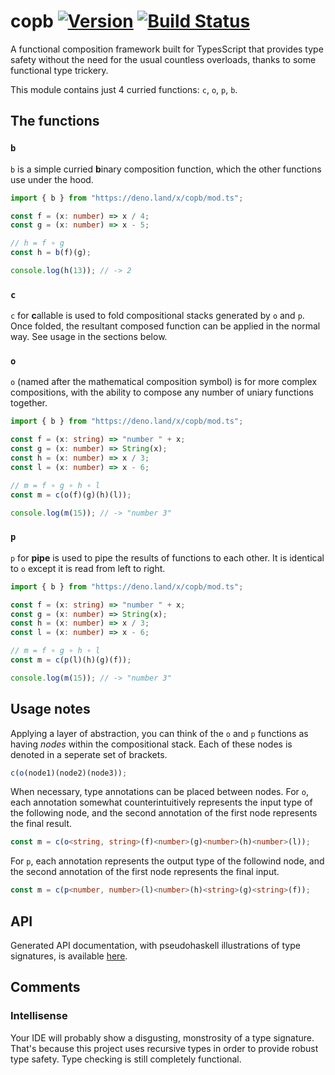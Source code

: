 # copb [![Version](https://img.shields.io/github/v/tag/jajaperson/copb?label=version)](https://github.com/jajaperson/copb/releases) [![Build Status](https://img.shields.io/github/workflow/status/jajaperson/copb/Test%20Deno%20Module)](https://github.com/jajaperson/copb/actions?query=workflow%3A%22Test+Deno+Module%22)

A functional composition framework built for TypesScript that provides type
safety without the need for the usual countless overloads, thanks to some
functional type trickery.

This module contains just 4 curried functions: `c`, `o`, `p`, `b`.

## The functions

### `b`

`b` is a simple curried **b**inary composition function, which the other
functions use under the hood.

```ts
import { b } from "https://deno.land/x/copb/mod.ts";

const f = (x: number) => x / 4;
const g = (x: number) => x - 5;

// h = f ∘ g
const h = b(f)(g);

console.log(h(13)); // -> 2
```

### `c`

`c` for **c**allable is used to fold compositional stacks generated by `o` and
`p`. Once folded, the resultant composed function can be applied in the normal
way. See usage in the sections below.

### `o`

`o` (named after the mathematical composition symbol) is for more complex
compositions, with the ability to compose any number of uniary functions
together.

```ts
import { b } from "https://deno.land/x/copb/mod.ts";

const f = (x: string) => "number " + x;
const g = (x: number) => String(x);
const h = (x: number) => x / 3;
const l = (x: number) => x - 6;

// m = f ∘ g ∘ h ∘ l
const m = c(o(f)(g)(h)(l));

console.log(m(15)); // -> "number 3"
```

### `p`

`p` for **pipe** is used to pipe the results of functions to each other. It is
identical to `o` except it is read from left to right.

```ts
import { b } from "https://deno.land/x/copb/mod.ts";

const f = (x: string) => "number " + x;
const g = (x: number) => String(x);
const h = (x: number) => x / 3;
const l = (x: number) => x - 6;

// m = f ∘ g ∘ h ∘ l
const m = c(p(l)(h)(g)(f));

console.log(m(15)); // -> "number 3"
```

## Usage notes

Applying a layer of abstraction, you can think of the `o` and `p` functions as
having _nodes_ within the compositional stack. Each of these nodes is denoted in
a seperate set of brackets.

```ts
c(o(node1)(node2)(node3));
```

When necessary, type annotations can be placed between nodes. For `o`, each
annotation somewhat counterintuitively represents the input type of the
following node, and the second annotation of the first node represents the final
result.

```ts
const m = c(o<string, string>(f)<number>(g)<number>(h)<number>(l));
```

For `p`, each annotation represents the output type of the followind node, and
the second annotation of the first node represents the final input.

```ts
const m = c(p<number, number>(l)<number>(h)<string>(g)<string>(f));
```

## API

Generated API documentation, with pseudohaskell illustrations of type
signatures, is available
[here](https://doc.deno.land/https/deno.land/x/copb/mod.ts).

## Comments

### Intellisense

Your IDE will probably show a disgusting, monstrosity of a type signature.
That's because this project uses recursive types in order to provide robust type
safety. Type checking is still completely functional.
